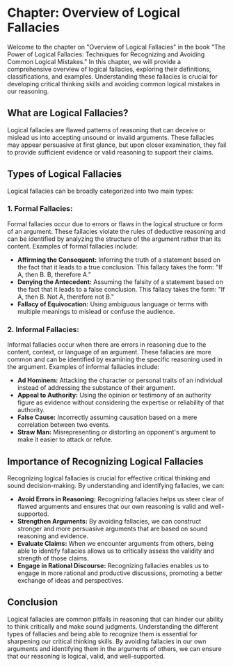 Chapter: Overview of Logical Fallacies
======================================

Welcome to the chapter on "Overview of Logical Fallacies" in the book "The Power of Logical Fallacies: Techniques for Recognizing and Avoiding Common Logical Mistakes." In this chapter, we will provide a comprehensive overview of logical fallacies, exploring their definitions, classifications, and examples. Understanding these fallacies is crucial for developing critical thinking skills and avoiding common logical mistakes in our reasoning.

What are Logical Fallacies?
---------------------------

Logical fallacies are flawed patterns of reasoning that can deceive or mislead us into accepting unsound or invalid arguments. These fallacies may appear persuasive at first glance, but upon closer examination, they fail to provide sufficient evidence or valid reasoning to support their claims.

Types of Logical Fallacies
--------------------------

Logical fallacies can be broadly categorized into two main types:

### 1. Formal Fallacies:

Formal fallacies occur due to errors or flaws in the logical structure or form of an argument. These fallacies violate the rules of deductive reasoning and can be identified by analyzing the structure of the argument rather than its content. Examples of formal fallacies include:

* **Affirming the Consequent:** Inferring the truth of a statement based on the fact that it leads to a true conclusion. This fallacy takes the form: "If A, then B. B, therefore A."
* **Denying the Antecedent:** Assuming the falsity of a statement based on the fact that it leads to a false conclusion. This fallacy takes the form: "If A, then B. Not A, therefore not B."
* **Fallacy of Equivocation:** Using ambiguous language or terms with multiple meanings to mislead or confuse the audience.

### 2. Informal Fallacies:

Informal fallacies occur when there are errors in reasoning due to the content, context, or language of an argument. These fallacies are more common and can be identified by examining the specific reasoning used in the argument. Examples of informal fallacies include:

* **Ad Hominem:** Attacking the character or personal traits of an individual instead of addressing the substance of their argument.
* **Appeal to Authority:** Using the opinion or testimony of an authority figure as evidence without considering the expertise or reliability of that authority.
* **False Cause:** Incorrectly assuming causation based on a mere correlation between two events.
* **Straw Man:** Misrepresenting or distorting an opponent's argument to make it easier to attack or refute.

Importance of Recognizing Logical Fallacies
-------------------------------------------

Recognizing logical fallacies is crucial for effective critical thinking and sound decision-making. By understanding and identifying fallacies, we can:

* **Avoid Errors in Reasoning:** Recognizing fallacies helps us steer clear of flawed arguments and ensures that our own reasoning is valid and well-supported.
* **Strengthen Arguments:** By avoiding fallacies, we can construct stronger and more persuasive arguments that are based on sound reasoning and evidence.
* **Evaluate Claims:** When we encounter arguments from others, being able to identify fallacies allows us to critically assess the validity and strength of those claims.
* **Engage in Rational Discourse:** Recognizing fallacies enables us to engage in more rational and productive discussions, promoting a better exchange of ideas and perspectives.

Conclusion
----------

Logical fallacies are common pitfalls in reasoning that can hinder our ability to think critically and make sound judgments. Understanding the different types of fallacies and being able to recognize them is essential for sharpening our critical thinking skills. By avoiding fallacies in our own arguments and identifying them in the arguments of others, we can ensure that our reasoning is logical, valid, and well-supported.
